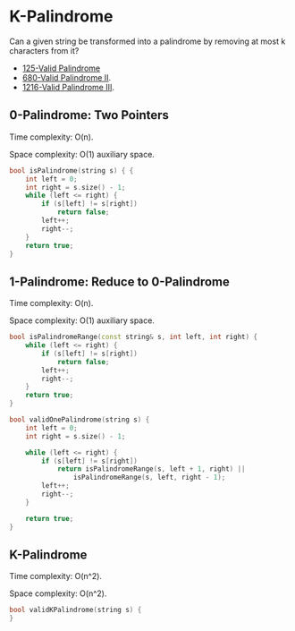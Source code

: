 # K-Palindrome

Can a given string be transformed into a palindrome by removing at most k characters from it?

* [125-Valid Palindrome](../100-199/125-Valid-Palindrome.cpp)
* [680-Valid Palindrome II](../600-699/680-Valid-Palindrome-II.cpp).
* [1216-Valid Palindrome III](../1200-1299/1216-Valid-Palindrome-III.md).

## 0-Palindrome: Two Pointers

Time complexity: O(n).

Space complexity: O(1) auxiliary space.

```c++
bool isPalindrome(string s) { {
    int left = 0;
    int right = s.size() - 1;
    while (left <= right) {
        if (s[left] != s[right])
            return false;
        left++;
        right--;
    }
    return true;
}
```

## 1-Palindrome: Reduce to 0-Palindrome

Time complexity: O(n).

Space complexity: O(1) auxiliary space.

```c++
bool isPalindromeRange(const string& s, int left, int right) {
    while (left <= right) {
        if (s[left] != s[right])
            return false;
        left++;
        right--;
    }
    return true;
}

bool validOnePalindrome(string s) {
    int left = 0;
    int right = s.size() - 1;

    while (left <= right) {
        if (s[left] != s[right])
            return isPalindromeRange(s, left + 1, right) ||
                isPalindromeRange(s, left, right - 1);
        left++;
        right--;
    }

    return true;
}
```

## K-Palindrome

Time complexity: O(n^2).

Space complexity: O(n^2).

```c++
bool validKPalindrome(string s) {
}
```
